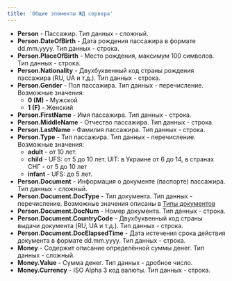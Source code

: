 ```yaml
---
title: 'Общие элементы ЖД сервера'
---
```


-   **Person** - Пассажир. Тип данных - сложный.
-   **Person.DateOfBirth** - Дата рождения пассажира в формате dd.mm.yyyy. Тип данных - строка.
-   **Person.PlaceOfBirth** - Место рождения, максимум 100 символов. Тип данных - строка.
-   **Person.Nationality** - Двухбуквенный код страны рождения пассажира (RU, UA и т.д.). Тип данных - строка.
-   **Person.Gender** - Пол пассажира. Тип данных - перечисление. Возможные значения:
    -   **0 (M)** - Мужской
    -   **1 (F)** - Женский
-   **Person.FirstName** - Имя пассажира. Тип данных - строка.
-   **Person.MiddleName** - Отчество пассажира. Тип данных - строка.
-   **Person.LastName** - Фамилия пассажира. Тип данных - строка.
-   **Person.Type** - Тип пассажира. Тип данных - перечисление. Возможные значения:
    -   **adult** - от 10 лет.
    -   **child** - UFS: от 5 до 10 лет. UIT: в Украине от 6 до 14, в странах СНГ - от 5 до 10 лет
    -   **infant** - UFS: до 5 лет.
-   **Person.Document** - Информация о документе (паспорте) пассажира. Тип данных - сложный.
-   **Person.Document.DocType** - Тип документа. Тип данных - перечисление. Возможные значения описаны в [Типы документов](http://docs.nemo.travel/ru/avia/process/booking)
-   **Person.Document.DocNum** - Номер документа. Тип данных - строка.
-   **Person.Document.CountryCode** - Двухбуквенный код страны выдачи документа (RU, UA и т.д.). Тип данных - строка.
-   **Person.Document.DocElapsedTime** - Дата истечения срока действия документа в формате dd.mm.yyyy. Тип данных - строка.
-   **Money** - Содержит описание определённой суммы денег. Тип данных - сложный.
-   **Money.Value** - Сумма денег. Тип данных - дробное число.
-   **Money.Currency** - ISO Alpha 3 код валюты. Тип данных - строка.